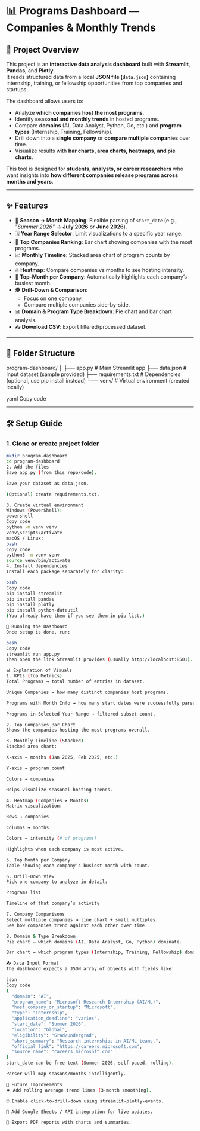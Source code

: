 # 📊 Programs Dashboard — Companies & Monthly Trends

## 🔎 Project Overview
This project is an **interactive data analysis dashboard** built with **Streamlit**, **Pandas**, and **Plotly**.  
It reads structured data from a local **JSON file (`data.json`)** containing internship, training, or fellowship opportunities from top companies and startups.  

The dashboard allows users to:
- Analyze **which companies host the most programs**.
- Identify **seasonal and monthly trends** in hosted programs.
- Compare **domains** (AI, Data Analyst, Python, Go, etc.) and **program types** (Internship, Training, Fellowship).
- Drill down into a **single company** or **compare multiple companies** over time.
- Visualize results with **bar charts, area charts, heatmaps, and pie charts**.

This tool is designed for **students, analysts, or career researchers** who want insights into **how different companies release programs across months and years**.

---

## ✨ Features
- 📅 **Season → Month Mapping**: Flexible parsing of `start_date` (e.g., *"Summer 2026"* → **July 2026** or **June 2026**).  
- 🗓 **Year Range Selector**: Limit visualizations to a specific year range.  
- 🏢 **Top Companies Ranking**: Bar chart showing companies with the most programs.  
- 📈 **Monthly Timeline**: Stacked area chart of program counts by company.  
- 🔥 **Heatmap**: Compare companies vs months to see hosting intensity.  
- 🌟 **Top-Month per Company**: Automatically highlights each company’s busiest month.  
- 🕵️ **Drill-Down & Comparison**:  
  - Focus on one company.  
  - Compare multiple companies side-by-side.  
- 📊 **Domain & Program Type Breakdown**: Pie chart and bar chart analysis.  
- 📥 **Download CSV**: Export filtered/processed dataset.  

---

## 📂 Folder Structure
program-dashboard/
│
├── app.py # Main Streamlit app
├── data.json # Input dataset (sample provided)
├── requirements.txt # Dependencies (optional, use pip install instead)
└── venv/ # Virtual environment (created locally)

yaml
Copy code

---

## 🛠 Setup Guide

### 1. Clone or create project folder
```bash
mkdir program-dashboard
cd program-dashboard
2. Add the files
Save app.py (from this repo/code).

Save your dataset as data.json.

(Optional) create requirements.txt.

3. Create virtual environment
Windows (PowerShell):
powershell
Copy code
python -m venv venv
venv\Scripts\activate
macOS / Linux:
bash
Copy code
python3 -m venv venv
source venv/bin/activate
4. Install dependencies
Install each package separately for clarity:

bash
Copy code
pip install streamlit
pip install pandas
pip install plotly
pip install python-dateutil
(You already have them if you see them in pip list.)

🚀 Running the Dashboard
Once setup is done, run:

bash
Copy code
streamlit run app.py
Then open the link Streamlit provides (usually http://localhost:8501).

📊 Explanation of Visuals
1. KPIs (Top Metrics)
Total Programs → total number of entries in dataset.

Unique Companies → how many distinct companies host programs.

Programs with Month Info → how many start dates were successfully parsed.

Programs in Selected Year Range → filtered subset count.

2. Top Companies Bar Chart
Shows the companies hosting the most programs overall.

3. Monthly Timeline (Stacked)
Stacked area chart:

X-axis → months (Jan 2025, Feb 2025, etc.)

Y-axis → program count

Colors → companies

Helps visualize seasonal hosting trends.

4. Heatmap (Companies × Months)
Matrix visualization:

Rows → companies

Columns → months

Colors → intensity (# of programs)

Highlights when each company is most active.

5. Top Month per Company
Table showing each company’s busiest month with count.

6. Drill-Down View
Pick one company to analyze in detail:

Programs list

Timeline of that company’s activity

7. Company Comparisons
Select multiple companies → line chart + small multiples.
See how companies trend against each other over time.

8. Domain & Type Breakdown
Pie chart → which domains (AI, Data Analyst, Go, Python) dominate.

Bar chart → which program types (Internship, Training, Fellowship) dominate.

📥 Data Input Format
The dashboard expects a JSON array of objects with fields like:

json
Copy code
{
  "domain": "AI",
  "program_name": "Microsoft Research Internship (AI/ML)",
  "host_company_or_startup": "Microsoft",
  "type": "Internship",
  "application_deadline": "varies",
  "start_date": "Summer 2026",
  "location": "Global",
  "eligibility": "Grad/Undergrad",
  "short_summary": "Research internships in AI/ML teams.",
  "official_link": "https://careers.microsoft.com",
  "source_name": "careers.microsoft.com"
}
start_date can be free-text (Summer 2026, self-paced, rolling).

Parser will map seasons/months intelligently.

🔮 Future Improvements
⏩ Add rolling average trend lines (3-month smoothing).

🖱️ Enable click-to-drill-down using streamlit-plotly-events.

🛜 Add Google Sheets / API integration for live updates.

📑 Export PDF reports with charts and summaries.

